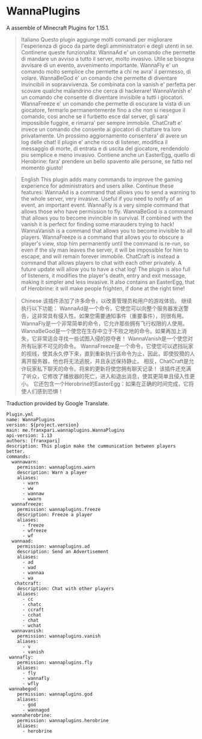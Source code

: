 # WannaPlugins
A assemble of Minecraft Plugins for 1.15.1.

> Italiano
Questo plugin aggiunge molti comandi per migliorare l'esperienza di gioco da parte degli amministratori e degli utenti in se.
Continene queste funzionalita:
  WannaAd e' un comando che permette di mandare un avviso a tutto il server, molto invasivo. Utile se bisogna avvisare di un evento, avvenimento importante.
  WannaFly e' un comando molto semplice che permette a chi ne avra' il permesso, di volare.
  WannaBeGod e' un comando che permette di diventare invincibili in sopravvivenza. Se combinata con la vanish e' perfetta per scovare qualche malandrino che cerca di hackerare!
  WannaVanish e' un comando che consente di diventare invisibile a tutti i giocatori.
  WannaFreeze e' un comando che permette di oscurare la vista di un giocatore, fermarlo permanentemente fino a che non si riesegue il comando, cosi anche se il furbetto esce dal server, gli sara' impossibile fuggire, e rimarra' per sempre immobile. 
  ChatCraft e' invece un comando che consente ai giocatori di chattare tra loro privatamente. Un prossimo aggiornamento consentera' di avere un log delle chat!
Il plugin e' anche ricco di listener, modifica il messaggio di morte, di entrata e di uscita del giocatore, rendendolo piu semplice e meno invasivo.
Contiene anche un EasterEgg, quello di Herobrine: fara' prendere un bello spavento alle persone, se fatto nel momento giusto!

> English
This plugin adds many commands to improve the gaming experience for administrators and users alike.
Continue these features:
  WannaAd is a command that allows you to send a warning to the whole server, very invasive. Useful if you need to notify of an event, an important event.
  WannaFly is a very simple command that allows those who have permission to fly.
  WannaBeGod is a command that allows you to become invincible in survival. If combined with the vanish it is perfect for finding some marauders trying to hack!
  WannaVanish is a command that allows you to become invisible to all players.
  WannaFreeze is a command that allows you to obscure a player's view, stop him permanently until the command is re-run, so even if the sly man leaves the server, it will be impossible for him to escape, and will remain forever immobile.
  ChatCraft is instead a command that allows players to chat with each other privately. A future update will allow you to have a chat log!
The plugin is also full of listeners, it modifies the player's death, entry and exit message, making it simpler and less invasive.
It also contains an EasterEgg, that of Herobrine: it will make people frighten, if done at the right time!

> Chinese
该插件添加了许多命令，以改善管理员和用户的游戏体验。
继续执行以下功能：
  WannaAd是一个命令，它使您可以向整个服务器发送警告，这非常具有侵入性。如果您需要通知事件（重要事件），则很有用。
  WannaFly是一个非常简单的命令，它允许那些拥有飞行权限的人使用。
  WannaBeGod是一个使您在生存中立于不败之地的命令。如果再加上消失，它非常适合寻找一些试图入侵的掠夺者！
  WannaVanish是一个使您对所有玩家不可见的命令。
  WannaFreeze是一个命令，它使您可以遮挡玩家的视线，使其永久停下来，直到重新执行该命令为止，因此，即使狡猾的人离开服务器，他也将无法逃脱，并且永远保持静止。
  相反，ChatCraft是允许玩家私下聊天的命令。将来的更新将使您拥有聊天记录！
该插件还充满了听众，它修改了播放器的死亡，进入和退出消息，使其更简单且侵入性更小。
它还包含一个Herobrine的EasterEgg：如果在正确的时间完成，它将使人们感到恐惧！

Traduction provided by Google Translate.
```
Plugin.yml
name: WannaPlugins
version: ${project.version}
main: me.franxpari.wannaplugins.WannaPlugins
api-version: 1.13
authors: [franxpari]
description: This plugin make the cummunication between players better.
commands:
  wannawarn:
    permission: wannaplugins.warn
    description: Warn a player
    aliases:
      - warn
      - ww
      - wannaw
      - wwarn
  wannafreeze:
    permission: wannaplugins.freeze
    description: Freeze a player
    aliases:
      - freeze
      - wfreeze
      - wf
  wannaad:
    permission: wannaplugins.ad
    description: Send an Advertisement
    aliases:
      - ad
      - wad
      - wannaa
      - wa
   chatcraft:
    description: Chat with other players
    aliases:
      - cc
      - chatc
      - ccraft
      - cchat
      - chat
      - wchat
  wannavanish:
    permission: wannaplugins.vanish
    aliases:
      - v
      - vanish
 wannafly:
    permission: wannaplugins.fly
    aliases:
      - fly
      - wannafly
      - wfly
 wannabegod:
    permission: wannaplugins.god
    aliases:
      - god
      - wannagod
  wannaherobrine:
    permission: wannaplugins.herobrine
    aliases:
      - herobrine
```
